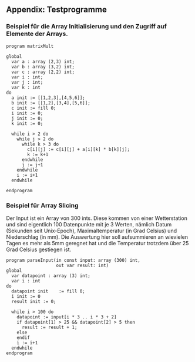 
## Appendix: Testprogramme

### Beispiel für die Array Initialisierung und den Zugriff auf Elemente der Arrays.

```
program matrixMult

global
  var a : array (2,3) int;
  var b : array (3,2) int;
  var c : array (2,2) int;
  var i : int;
  var j : int;
  var k : int
do
  a init := [[1,2,3],[4,5,6]];
  b init := [[1,2],[3,4],[5,6]];
  c init := fill 0;
  i init := 0;
  j init := 0;
  k init := 0;

  while i > 2 do
    while j > 2 do
      while k > 3 do
        c[i][j] := c[i][j] + a[i][k] * b[k][j];
        k := k+1
      endwhile
      j := j+1
    endwhile
    i := i+1
  endwhile

endprogram
```

### Beispiel für Array Slicing
Der Input ist ein Array von 300 ints. Diese kommen von einer Wetterstation und sind eigentlich 100 Datenpunkte mit je 3 Werten, nämlich Datum (Sekunden seit Unix-Epoch), Maximaltemperatur (in Grad Celsius) und Niederschlag (in mm). Die Auswertung hier soll aufsummieren an wievielen Tagen es mehr als 5mm geregnet hat und die Temperatur trotzdem über 25 Grad Celsius gestiegen ist. 

```
program parseInput(in const input: array (300) int,
                   out var result: int)
global 
  var datapoint : array (3) int;
  var i : int
do
  datapoint init    := fill 0;
  i init := 0
  result init := 0;

  while i > 100 do 
    datapoint := input[i * 3 .. i * 3 + 2]
    if datapoint[1] > 25 && datapoint[2] > 5 then
      result := result + 1;
    else
    endif
    i := i+1
  endwhile
endprogram
```
